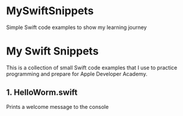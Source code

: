 # MySwiftSnippets
Simple Swift code examples to show my learning journey 
# My Swift Snippets

This is a collection of small Swift code examples that I use to practice programming and prepare for Apple Developer Academy.

## 1. HelloWorm.swift
Prints a welcome message to the console
